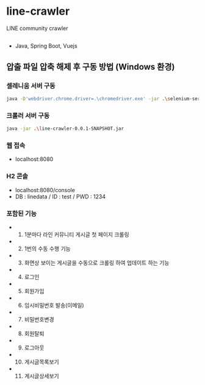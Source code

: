 # line-crawler
LINE community crawler

##
- Java, Spring Boot, Vuejs

## 압출 파일 압축 해제 후 구동 방법 (Windows 환경)

### 셀레니움 서버 구동
```bash
java -D'webdriver.chrome.driver=.\chromedriver.exe' -jar .\selenium-server-standalone-3.141.59.jar -timeout 300 -browserTimeout 60 -port 44444
```

### 크롤러 서버 구동
```bash
java -jar .\line-crawler-0.0.1-SNAPSHOT.jar
```

### 웹 접속
- localhost:8080

### H2 콘솔
- localhost:8080/console
- DB : linedata / ID : test / PWD : 1234

### 포함된 기능
- 1.  1분마다 라인 커뮤니티 게시글 첫 페이지 크롤링
- 2.  1번의 수동 수행 기능
- 3.  화면상 보이는 게시글을 수동으로 크롤링 하여 업데이트 하는 기능
- 4.  로그인
- 5.  회원가입
- 6.  임시비밀번호 발송(이메일)
- 7.  비밀번호변경
- 8.  회원탈퇴
- 9.  로그아웃
- 10. 게시글목록보기
- 11. 게시글상세보기
